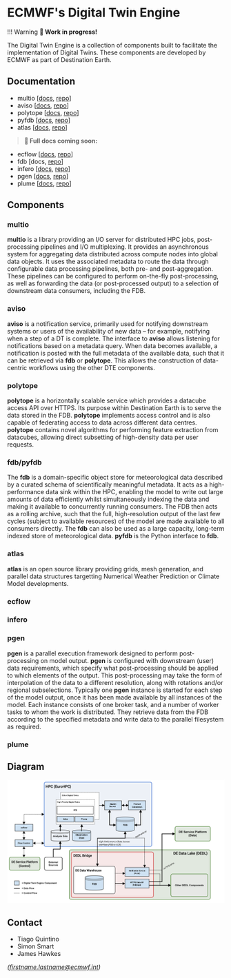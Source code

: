 # ECMWF's Digital Twin Engine

!!! Warning
    **🚧 Work in progress!**

The Digital Twin Engine is a collection of components built to facilitate the implementation of Digital Twins. These components are developed by ECMWF as part of Destination Earth.

## Documentation

* multio [[docs](https://multio.readthedocs.io/en/latest), [repo](https://github.com/ecmwf/multio)]
* aviso [[docs](https://pyaviso.readthedocs.io/en/latest), [repo](https://github.com/ecmwf/aviso)]
* polytope [[docs](https://polytope.readthedocs.io/en/latest), [repo](https://github.com/ecmwf-projects/polytope-client)]
* pyfdb [[docs](https://pyfdb.readthedocs.io/en/latest), [repo](https://github.com/ecmwf/pyfdb)]
* atlas [[docs](https://sites.ecmwf.int/docs/atlas), [repo](https://github.com/ecmwf/atlas)]

> **🚧 Full docs coming soon:**

* ecflow [[docs](https://ecflow.readthedocs.io/en/latest/index.html), [repo](https://github.com/ecmwf/ecflow)]
* fdb [docs, [repo](https://github.com/ecmwf/fdb)]
* infero [[docs](https://infero.readthedocs.io/en/latest), [repo](https://github.com/ecmwf-projects/infero)]
* pgen [[docs](https://pgen.readthedocs.io/en/latest/), [repo](https://github.com/ecmwf/pgen)]
* plume [[docs](https://plume-plugin-mechanism.readthedocs.io/en/latest), [repo](https://github.com/ecmwf-projects/plume)]

## Components

### multio

**multio** is a library providing an I/O server for distributed HPC jobs, post-processing pipelines and I/O multiplexing. It provides an asynchronous system for aggregating data distributed across compute nodes into global data objects. It uses the associated metadata to route the data through configurable data processing pipelines, both pre- and post-aggregation. These pipelines can be configured to perform on-the-fly post-processing, as well as forwarding the data (or post-processed output) to a selection of downstream data consumers, including the FDB. 

### aviso

**aviso** is a notification service, primarily used for notifying downstream systems or users of the availability of new data – for example, notifying when a step of a DT is complete. The interface to **aviso** allows listening for notifications based on a metadata query. When data becomes available, a notification is posted with the full metadata of the available data, such that it can be retrieved via **fdb** or **polytope**. This allows the construction of data-centric workflows using the other DTE components.

### polytope

**polytope** is a horizontally scalable service which provides a datacube access API over HTTPS. Its purpose within Destination Earth is to serve the data stored in the FDB. **polytope** implements access control and is also capable of federating access to data across different data centres. **polytope** contains novel algorithms for performing feature extraction from datacubes, allowing direct subsetting of high-density data per user requests.

### fdb/pyfdb

The **fdb** is a domain-specific object store for meteorological data described by a curated schema of scientifically meaningful metadata. It acts as a high-performance data sink within the HPC, enabling the model to write out large amounts of data efficiently whilst simultaneously indexing the data and making it available to concurrently running consumers. The FDB then acts as a rolling archive, such that the full, high-resolution output of the last few cycles (subject to available resources) of the model are made available to all consumers directly. The **fdb** can also be used as a large capacity, long-term indexed store of meteorological data. **pyfdb** is the Python interface to **fdb**.

### atlas

**atlas** is an open source library providing grids, mesh generation, and parallel data structures targetting Numerical Weather Prediction or Climate Model developments.

### ecflow

### infero

### pgen

**pgen** is a parallel execution framework designed to perform post-processing on model output. **pgen** is configured with downstream (user) data requirements, which specify what post-processing should be applied to which elements of the output. This post-processing may take the form of interpolation of the data to a different resolution, along with rotations and/or regional subselections. Typically one **pgen** instance is started for each step of the model output, once it has been made available by all instances of the model. Each instance consists of one broker task, and a number of worker tasks to whom the work is distributed. They retrieve data from the FDB according to the specified metadata and write data to the parallel filesystem as required. 

### plume

## Diagram

![DTE diagram](diagram.png)


## Contact

 * Tiago Quintino
 * Simon Smart
 * James Hawkes

*(firstname.lastname@ecmwf.int)*
